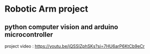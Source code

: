 # Robotic Arm project
## python computer vision and arduino microcontroller

project video : 
https://youtu.be/jQSSIZphSKs?si=7HU6arP6KtCb9eCr
